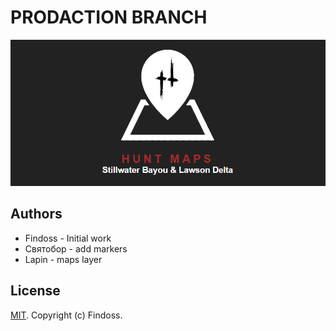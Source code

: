 # PRODACTION BRANCH

![LOGO](public/images/media3.png)

## Authors

- Findoss - Initial work
- Святобор - add markers
- Lapin - maps layer

## License

[MIT](https://github.com/Findoss/Hunt-map/blob/master/LICENSE). Copyright (c) Findoss.
